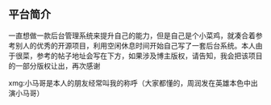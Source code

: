 ## 平台简介

一直想做一款后台管理系统来提升自己的能力，但是自己是个小菜鸡，就凑合着参考别人的优秀的开源项目，利用空闲休息时间开始自己写了一套后台系统。本人由于很菜，参考的帖子地址会写在下方，如果涉及博主版权，请告知，我会把该项目的一部分版权让出，再次感谢

xmg:小马哥是本人的朋友经常叫我的称呼（大家都懂的，周润发在英雄本色中出演小马哥）

